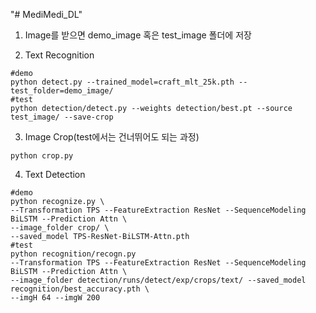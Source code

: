 "# MediMedi_DL" 
1. Image를 받으면 demo_image 혹은 test_image 폴더에 저장

2. Text Recognition
```
#demo
python detect.py --trained_model=craft_mlt_25k.pth --test_folder=demo_image/
#test
python detection/detect.py --weights detection/best.pt --source test_image/ --save-crop 
```
3. Image Crop(test에서는 건너뛰어도 되는 과정)
```
python crop.py
```
4. Text Detection
```
#demo
python recognize.py \
--Transformation TPS --FeatureExtraction ResNet --SequenceModeling BiLSTM --Prediction Attn \
--image_folder crop/ \
--saved_model TPS-ResNet-BiLSTM-Attn.pth
#test
python recognition/recogn.py 
--Transformation TPS --FeatureExtraction ResNet --SequenceModeling BiLSTM --Prediction Attn \
--image_folder detection/runs/detect/exp/crops/text/ --saved_model recognition/best_accuracy.pth \
--imgH 64 --imgW 200
```

